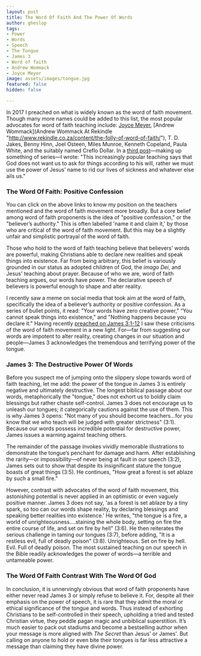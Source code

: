 ```yaml
---
layout: post
title: The Word Of Faith And The Power Of Words
author: gheslop
tags:
- Power
- Words
- Speech
- The Tongue
- James 3
- Word of faith
- Andrew Wommack
- Joyce Meyer
image: assets/images/tongue.jpg
featured: false
hidden: false

---
```

In 2017 I preached on what is widely known as the word of faith movement. Though many more names could be added to this list, the most popular advocates for word of faith teaching include: [Joyce Meyer](https://rekindle.co.za/content/doodle-joyce-meyer-and-restaurant-dinners/ "Joyce Meyer At Rekindle"), [Andrew Wommack](Andrew Wommack At Rekindle "http://www.rekindle.co.za/content/the-folly-of-word-of-faith/"), T. D. Jakes, Benny Hinn, Joel Osteen, Miles Munroe, Kenneth Copeland, Paula White, and the suitably named Creflo Dollar. In a [third post](https://rekindle.co.za/content/the-wickedness-of-word-of-faith/ "Dangers Of The Word Of Faith")—making up something of series—I wrote: "This increasingly popular teaching says that God does not want us to ask for things according to his will, rather we must use the power of Jesus’ name to rid our lives of sickness and whatever else ails us."

### The Word Of Faith: Positive Confession

You can click on the above links to know my position on the teachers mentioned and the word of faith movement more broadly. But a core belief among word of faith proponents is the idea of "positive confession," or the "believer’s authority." This is often labelled 'name it and claim it,' by those who are critical of the word of faith movement. But this may be a slightly unfair and simplistic portrayal of the word of faith.

Those who hold to the word of faith teaching believe that believers’ words are powerful, making Christians able to declare new realities and speak things into existence. Far from being arbitrary, this belief is variously grounded in our status as adopted children of God, the _imago Dei_, and Jesus' teaching about prayer. Because of who we are, word of faith teaching argues, our words have power. The declarative speech of believers is powerful enough to shape and alter reality.

I recently saw a meme on social media that took aim at the word of faith, specifically the idea of a believer’s authority or positive confession. As a series of bullet points, it read: "Your words have zero creative power," “You cannot speak things into existence," and "Nothing happens because you declare it." Having recently [preached on James 3:1-12](https://citybowl.hopecity.co.za/sermons/the-taming-of-the-tongue/ "Taming The Tongue") I saw these criticisms of the word of faith movement in a new light. For—far from suggesting our words are impotent to alter reality, creating changes in our situation and people—James 3 acknowledges the tremendous and terrifying power of the tongue.

### James 3: The Destructive Power Of Words

Before you suspect me of jumping onto the slippery slope towards word of faith teaching, let me add: the power of the tongue in James 3 is entirely negative and ultimately destructive. The longest biblical passage about our words, metaphorically the "tongue," does not exhort us to boldly claim blessings but rather chaste self-control. James 3 does not encourage us to unleash our tongues; it categorically cautions against the use of them. This is why James 3 opens: "Not many of you should become teachers…for you know that we who teach will be judged with greater strictness" (3:1). Because our words possess incredible potential for destructive power, James issues a warning against teaching others.

The remainder of the passage invokes vividly memorable illustrations to demonstrate the tongue’s penchant for damage and harm. After establishing the rarity—or impossibility—of never being at fault in our speech (3:2), James sets out to show that despite its insignificant stature the tongue boasts of great things (3:5). He continues, "How great a forest is set ablaze by such a small fire."

However, contrast with advocates of the word of faith movement, this astonishing potential is never applied in an optimistic or even vaguely positive manner. James 3 does not say, 'as a forest is set ablaze by a tiny spark, so too can our words shape reality, by declaring blessings and speaking better realities into existence.' He writes, "the tongue is a fire, a world of unrighteousness….staining the whole body, setting on fire the entire course of life, and set on fire by hell" (3:6). He then reiterates the serious challenge in taming our tongues (3:7), before adding, "It is a restless evil, full of deadly poison" (3:8). Unrighteous. Set on fire by hell. Evil. Full of deadly poison. The most sustained teaching on our speech in the Bible readily acknowledges the power of words—a terrible and untameable power.

### The Word Of Faith Contrast With The Word Of God

In conclusion, it is unnervingly obvious that word of faith proponents have either never read James 3 or simply refuse to believe it. For, despite all their emphasis on the power of speech, it is rare that they admit the moral or ethical significance of the tongue and words. Thus instead of exhorting Christians to be self-controlled in their speech, upholding a tried and tested Christian virtue, they peddle pagan magic and unbiblical superstition. It’s much easier to pack out stadiums and become a bestselling author when your message is more aligned with _The Secret_ than Jesus' or James'. But calling on anyone to hold or even bite their tongues is far less attractive a message than claiming they have divine power.